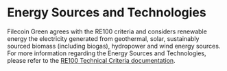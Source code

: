 # Energy Sources and Technologies

Filecoin Green agrees with the RE100 criteria and considers renewable energy the electricity generated from geothermal, solar, sustainably sourced biomass (including biogas), hydropower and wind energy sources. For more information regarding the Energy Sources and Technologies, please refer to the [RE100 Technical Criteria documentation](https://www.there100.org/sites/re100/files/2021-03/RE100%20Technical%20criteria%20\_for%20website\_final.pdf).
